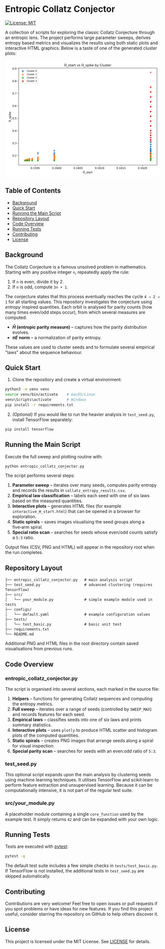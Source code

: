 # Entropic Collatz Conjector

[![License: MIT](https://img.shields.io/badge/License-MIT-blue.svg)](LICENSE)

A collection of scripts for exploring the classic Collatz Conjecture through an entropic lens. The project performs large parameter sweeps, derives entropy based metrics and visualizes the results using both static plots and interactive HTML graphics. Below is a taste of one of the generated cluster plots:

![Example clusters](clusters_2d.png)

## Table of Contents
- [Background](#background)
- [Quick Start](#quick-start)
- [Running the Main Script](#running-the-main-script)
- [Repository Layout](#repository-layout)
- [Code Overview](#code-overview)
- [Running Tests](#running-tests)
- [Contributing](#contributing)
- [License](#license)

## Background
The Collatz Conjecture is a famous unsolved problem in mathematics. Starting with any positive integer `n`, repeatedly apply the rule:

1. If `n` is even, divide it by 2.
2. If `n` is odd, compute `3n + 1`.

The conjecture states that this process eventually reaches the cycle `4 → 2 → 1` for all starting values. This repository investigates the conjecture using *entropy* inspired quantities. Each orbit is analysed for parity counts (how many times even/odd steps occur), from which several measures are computed:

- **$\hat{H}$ (entropic parity measure)** – captures how the parity distribution evolves.
- **$\pi E$ norm** – a normalization of parity entropy.

These values are used to cluster seeds and to formulate several empirical "laws" about the sequence behaviour.

## Quick Start
1. Clone the repository and create a virtual environment:

```bash
python3 -m venv venv
source venv/bin/activate    # macOS/Linux
venv\Scripts\activate       # Windows
pip install -r requirements.txt
```

2. *(Optional)* If you would like to run the heavier analysis in `test_seed.py`, install TensorFlow separately:

```bash
pip install tensorflow
```

## Running the Main Script
Execute the full sweep and plotting routine with:

```bash
python entropic_collatz_conjector.py
```

The script performs several steps:

1. **Parameter sweep** – iterates over many seeds, computes parity entropy and records the results in `collatz_entropy_results.csv`.
2. **Empirical law classification** – labels each seed with one of six laws based on the measured quantities.
3. **Interactive plots** – generates HTML files (for example `interactive_H_start.html`) that can be opened in a browser for exploration.
4. **Static spirals** – saves images visualising the seed groups along a five‑arm spiral.
5. **Special ratio scan** – searches for seeds whose even/odd counts satisfy a `5:3` ratio.

Output files (CSV, PNG and HTML) will appear in the repository root when the run completes.

## Repository Layout
```
├── entropic_collatz_conjector.py   # main analysis script
├── test_seed.py                    # advanced clustering (requires TensorFlow)
├── src/
│   └── your_module.py              # simple example module used in tests
├── configs/
│   └── default.yaml                # example configuration values
├── tests/
│   └── test_basic.py               # basic unit test
├── requirements.txt
└── README.md
```
Additional PNG and HTML files in the root directory contain saved visualisations from previous runs.

## Code Overview
### entropic_collatz_conjector.py
The script is organised into several sections, each marked in the source file:
1. **Helpers** – functions for generating Collatz sequences and computing the entropy metrics.
2. **Full sweep** – iterates over a range of seeds (controlled by `SWEEP_MAX`) and records features for each seed.
3. **Empirical laws** – classifies seeds into one of six laws and prints summary statistics.
4. **Interactive plots** – uses `plotly` to produce HTML scatter and histogram plots of the computed quantities.
5. **Static spirals** – creates PNG images that arrange seeds along a spiral for visual inspection.
6. **Special parity scan** – searches for seeds with an even:odd ratio of `5:3`.

### test_seed.py
This optional script expands upon the main analysis by clustering seeds using machine learning techniques. It utilises TensorFlow and scikit‑learn to perform feature extraction and unsupervised learning. Because it can be computationally intensive, it is not part of the regular test suite.

### src/your_module.py
A placeholder module containing a single `core_function` used by the example test. It simply returns `42` and can be expanded with your own logic.

## Running Tests
Tests are executed with [pytest](https://pytest.readthedocs.io/):

```bash
pytest -q
```

The default test suite includes a few simple checks in `tests/test_basic.py`. If TensorFlow is not installed, the additional tests in `test_seed.py` are skipped automatically.

## Contributing
Contributions are very welcome! Feel free to open issues or pull requests if you
spot problems or have ideas for new features. If you find this project useful,
consider starring the repository on GitHub to help others discover it.

## License
This project is licensed under the MIT License. See [LICENSE](LICENSE) for details.
